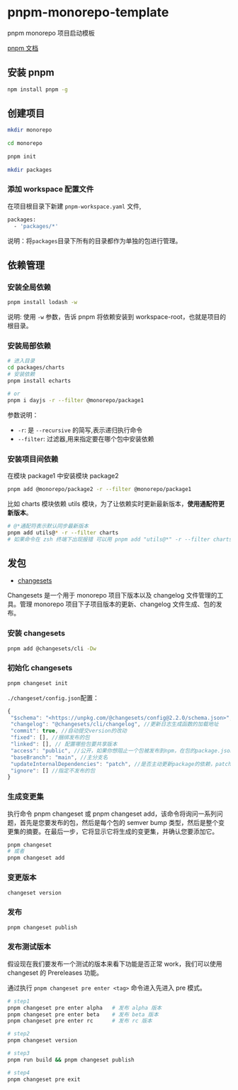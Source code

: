 # pnpm-monorepo-template

pnpm monorepo 项目启动模板

[pnpm 文档](https://pnpm.io/zh/motivation)

## 安装 pnpm

```sh
npm install pnpm -g
```

## 创建项目

```sh
mkdir monorepo
​
cd monorepo
​
pnpm init
​
mkdir packages
```

### 添加 workspace 配置文件

在项目根目录下新建 `pnpm-workspace.yaml` 文件,

```sh
packages:
  - 'packages/*'
```

说明：将`packages`目录下所有的目录都作为单独的包进行管理。

## 依赖管理

### 安装全局依赖

```sh
pnpm install lodash -w
```

说明: 使用 `-w` 参数，告诉 pnpm 将依赖安装到 workspace-root，也就是项目的根目录。

### 安装局部依赖

```sh
# 进入目录
cd packages/charts
# 安装依赖
pnpm install echarts

# or
pnpm i dayjs -r --filter @monorepo/package1
```

参数说明：

- `-r`: 是 `--recursive` 的简写,表示递归执行命令
- `--filter`: 过滤器,用来指定要在哪个包中安装依赖

### 安装项目间依赖

在模块 package1 中安装模块 package2

```sh
pnpm add @monorepo/package2 -r --filter @monorepo/package1
```

比如 charts 模块依赖 utils 模块，为了让依赖实时更新最新版本，**使用通配符更新版本**。

```sh
# @*通配符表示默认同步最新版本
pnpm add utils@* -r --filter charts
# 如果命令在 zsh 终端下出现报错 可以用 pnpm add "utils@*" -r --filter charts 去安装
```

## 发包

- [changesets](https://github.com/changesets/changesets)

Changesets 是一个用于 monorepo 项目下版本以及 changelog 文件管理的工具。管理 monorepo 项目下子项目版本的更新、changelog 文件生成、包的发布。

### 安装 changesets

```sh
pnpm add @changesets/cli -Dw
```

### 初始化 changesets

```sh
pnpm changeset init
```

`./changeset/config.json`配置：

```js
{
 "$schema": "<https://unpkg.com/@changesets/config@2.2.0/schema.json>",
 "changelog": "@changesets/cli/changelog", //更新日志生成函数的加载地址
 "commit": true, //自动提交version的改动
 "fixed": [], //捆绑发布的包
 "linked": [], // 配置哪些包要共享版本
 "access": "public", //公开，如果你想阻止一个包被发布到npm，在包的package.json中设置private: true （可选值：restricted，不公开）
 "baseBranch": "main", //主分支名
 "updateInternalDependencies": "patch", //是否主动更新package的依赖，patch、minor
 "ignore": [] //指定不发布的包
}
```

### 生成变更集

执行命令 pnpm changeset 或 pnpm changeset add，该命令将询问一系列问题，首先是您要发布的包，然后是每个包的 semver bump 类型，然后是整个变更集的摘要。在最后一步，它将显示它将生成的变更集，并确认您要添加它。

```sh
pnpm changeset
# 或者
pnpm changeset add
```

### 变更版本

```sh
changeset version
```

### 发布

```sh
pnpm changeset publish
```

### 发布测试版本

假设现在我们要发布一个测试的版本来看下功能是否正常 work，我们可以使用 changeset 的 Prereleases 功能。

通过执行 `pnpm changeset pre enter <tag>` 命令进入先进入 pre 模式。

```sh
# step1
pnpm changeset pre enter alpha   # 发布 alpha 版本
pnpm changeset pre enter beta    # 发布 beta 版本
pnpm changeset pre enter rc      # 发布 rc 版本

# step2
pnpm changeset version

# step3
pnpm run build && pnpm changeset publish

# step4
pnpm changeset pre exit
```
